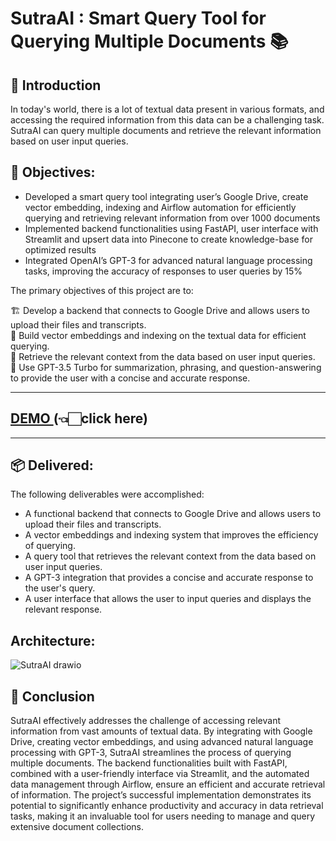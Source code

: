 # SutraAI : Smart Query Tool for Querying Multiple Documents 📚

## 👋 Introduction

In today's world, there is a lot of textual data present in various formats, and accessing the required information from this data can be a challenging task. SutraAI can query multiple documents and retrieve the relevant information based on user input queries.


## 🎯 Objectives:

- Developed a smart query tool integrating user’s Google Drive, create vector embedding, indexing and Airflow automation for efficiently querying and retrieving relevant information from over 1000 documents
- Implemented backend functionalities using FastAPI, user interface with Streamlit and upsert data into Pinecone to create knowledge-base for optimized results
- Integrated OpenAI’s GPT-3 for advanced natural language processing tasks, improving the accuracy of responses to user queries by 15%

The primary objectives of this project are to:

🏗️ Develop a backend that connects to Google Drive and allows users to upload their files and transcripts. <br>
🤖 Build vector embeddings and indexing on the textual data for efficient querying. <br>
🔎 Retrieve the relevant context from the data based on user input queries. <br>
🧠 Use GPT-3.5 Turbo for summarization, phrasing, and question-answering to provide the user with a concise and accurate response. <br>

---

## <a href="https://www.loom.com/share/7acfe826f1ed4a1abf0a4d4888a4633b?sid=903e8bb2-7902-4a47-bc08-67ea12723dd7"> DEMO </a>(👈🏻click here)

---
## 📦 Delivered:
The following deliverables were accomplished:
- A functional backend that connects to Google Drive and allows users to upload their files and transcripts.
- A vector embeddings and indexing system that improves the efficiency of querying.
- A query tool that retrieves the relevant context from the data based on user input queries.
- A GPT-3 integration that provides a concise and accurate response to the user's query.
- A user interface that allows the user to input queries and displays the relevant response.


## Architecture:
![SutraAI drawio](https://github.com/user-attachments/assets/be95172a-33b3-4965-a493-12a2e1646de2)

## 🏁 Conclusion

SutraAI effectively addresses the challenge of accessing relevant information from vast amounts of textual data. By integrating with Google Drive, creating vector embeddings, and using advanced natural language processing with GPT-3, SutraAI streamlines the process of querying multiple documents. The backend functionalities built with FastAPI, combined with a user-friendly interface via Streamlit, and the automated data management through Airflow, ensure an efficient and accurate retrieval of information. The project’s successful implementation demonstrates its potential to significantly enhance productivity and accuracy in data retrieval tasks, making it an invaluable tool for users needing to manage and query extensive document collections.
